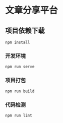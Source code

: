 # 文章分享平台

## 项目依赖下载
```
npm install
```

### 开发环境
```
npm run serve
```

### 项目打包
```
npm run build
```

### 代码检测
```
npm run lint
```

